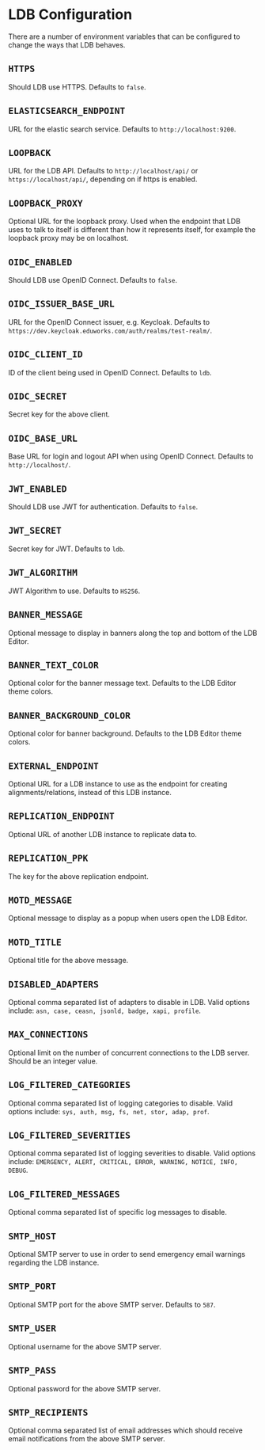 # LDB Configuration

There are a number of environment variables that can be configured to change the ways that LDB behaves.

## `HTTPS`
Should LDB use HTTPS. Defaults to `false`.

## `ELASTICSEARCH_ENDPOINT`
URL for the elastic search service. Defaults to `http://localhost:9200`.

## `LOOPBACK`
URL for the LDB API. Defaults to `http://localhost/api/` or `https://localhost/api/`, depending on if https is enabled.

## `LOOPBACK_PROXY`
Optional URL for the loopback proxy. Used when the endpoint that LDB uses to talk to itself is different than how it represents itself, for example the loopback proxy may be on localhost.

## `OIDC_ENABLED`
Should LDB use OpenID Connect. Defaults to `false`.

## `OIDC_ISSUER_BASE_URL`
URL for the OpenID Connect issuer, e.g. Keycloak. Defaults to `https://dev.keycloak.eduworks.com/auth/realms/test-realm/`.

## `OIDC_CLIENT_ID`
ID of the client being used in OpenID Connect. Defaults to `ldb`.

## `OIDC_SECRET`
Secret key for the above client.

## `OIDC_BASE_URL`
Base URL for login and logout API when using OpenID Connect. Defaults to `http://localhost/`.

## `JWT_ENABLED`
Should LDB use JWT for authentication. Defaults to `false`.

## `JWT_SECRET`
Secret key for JWT. Defaults to `ldb`.

## `JWT_ALGORITHM`
JWT Algorithm to use. Defaults to `HS256`.

## `BANNER_MESSAGE`
Optional message to display in banners along the top and bottom of the LDB Editor.

## `BANNER_TEXT_COLOR`
Optional color for the banner message text. Defaults to the LDB Editor theme colors.

## `BANNER_BACKGROUND_COLOR`
Optional color for banner background. Defaults to the LDB Editor theme colors.

## `EXTERNAL_ENDPOINT`
Optional URL for a LDB instance to use as the endpoint for creating alignments/relations, instead of this LDB instance.

## `REPLICATION_ENDPOINT`
Optional URL of another LDB instance to replicate data to.

## `REPLICATION_PPK`
The key for the above replication endpoint.

## `MOTD_MESSAGE`
Optional message to display as a popup when users open the LDB Editor.

## `MOTD_TITLE`
Optional title for the above message.

## `DISABLED_ADAPTERS`
Optional comma separated list of adapters to disable in LDB. Valid options include: `asn, case, ceasn, jsonld, badge, xapi, profile`.

## `MAX_CONNECTIONS`
Optional limit on the number of concurrent connections to the LDB server. Should be an integer value.

## `LOG_FILTERED_CATEGORIES`
Optional comma separated list of logging categories to disable. Valid options include: `sys, auth, msg, fs, net, stor, adap, prof`.

## `LOG_FILTERED_SEVERITIES`
Optional comma separated list of logging severities to disable. Valid options include: `EMERGENCY, ALERT, CRITICAL, ERROR, WARNING, NOTICE, INFO, DEBUG`.

## `LOG_FILTERED_MESSAGES`
Optional comma separated list of specific log messages to disable.

## `SMTP_HOST`
Optional SMTP server to use in order to send emergency email warnings regarding the LDB instance.

## `SMTP_PORT`
Optional SMTP port for the above SMTP server. Defaults to `587`.

## `SMTP_USER`
Optional username for the above SMTP server.

## `SMTP_PASS`
Optional password for the above SMTP server.

## `SMTP_RECIPIENTS`
Optional comma separated list of email addresses which should receive email notifications from the above SMTP server.

